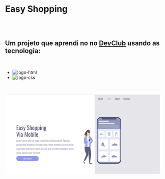 <h1>Easy Shopping</h1>
<br>
<br>
<h2> Um projeto que aprendi no no <a href="https://rodolfomoti.com.br/devclub">DevClub</a> usando as tecnologia: </h2>
<br>
  <ul>
      <li><img src="https://img.shields.io/badge/HTML5-E34F26?style=for-the-badge&logo=html5&logoColor=white" alt="logo-html"></li>
      <li><img src="https://img.shields.io/badge/CSS3-1572B6?style=for-the-badge&logo=css3&logoColor=white" alt="logo-css"></li>   
  </ul>
 <br>
 <br>

<img src="https://github.com/GuilhermeRisso/easy-shopping/blob/main/assets/Desktop%20Screenshot%202024.03.01%20-%2021.51.27.35.png?raw=true">
